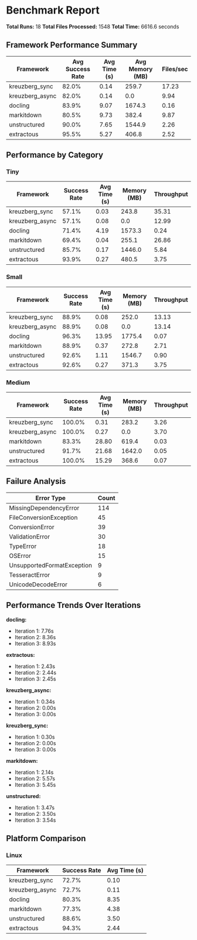 # Benchmark Report

**Total Runs:** 18
**Total Files Processed:** 1548
**Total Time:** 6616.6 seconds

## Framework Performance Summary

| Framework       | Avg Success Rate | Avg Time (s) | Avg Memory (MB) | Files/sec |
| --------------- | ---------------- | ------------ | --------------- | --------- |
| kreuzberg_sync  | 82.0%            | 0.14         | 259.7           | 17.23     |
| kreuzberg_async | 82.0%            | 0.14         | 0.0             | 9.94      |
| docling         | 83.9%            | 9.07         | 1674.3          | 0.16      |
| markitdown      | 80.5%            | 9.73         | 382.4           | 9.87      |
| unstructured    | 90.0%            | 7.65         | 1544.9          | 2.26      |
| extractous      | 95.5%            | 5.27         | 406.8           | 2.52      |

## Performance by Category

### Tiny

| Framework       | Success Rate | Avg Time (s) | Memory (MB) | Throughput |
| --------------- | ------------ | ------------ | ----------- | ---------- |
| kreuzberg_sync  | 57.1%        | 0.03         | 243.8       | 35.31      |
| kreuzberg_async | 57.1%        | 0.08         | 0.0         | 12.99      |
| docling         | 71.4%        | 4.19         | 1573.3      | 0.24       |
| markitdown      | 69.4%        | 0.04         | 255.1       | 26.86      |
| unstructured    | 85.7%        | 0.17         | 1446.0      | 5.84       |
| extractous      | 93.9%        | 0.27         | 480.5       | 3.75       |

### Small

| Framework       | Success Rate | Avg Time (s) | Memory (MB) | Throughput |
| --------------- | ------------ | ------------ | ----------- | ---------- |
| kreuzberg_sync  | 88.9%        | 0.08         | 252.0       | 13.13      |
| kreuzberg_async | 88.9%        | 0.08         | 0.0         | 13.14      |
| docling         | 96.3%        | 13.95        | 1775.4      | 0.07       |
| markitdown      | 88.9%        | 0.37         | 272.8       | 2.71       |
| unstructured    | 92.6%        | 1.11         | 1546.7      | 0.90       |
| extractous      | 92.6%        | 0.27         | 371.3       | 3.75       |

### Medium

| Framework       | Success Rate | Avg Time (s) | Memory (MB) | Throughput |
| --------------- | ------------ | ------------ | ----------- | ---------- |
| kreuzberg_sync  | 100.0%       | 0.31         | 283.2       | 3.26       |
| kreuzberg_async | 100.0%       | 0.27         | 0.0         | 3.70       |
| markitdown      | 83.3%        | 28.80        | 619.4       | 0.03       |
| unstructured    | 91.7%        | 21.68        | 1642.0      | 0.05       |
| extractous      | 100.0%       | 15.29        | 368.6       | 0.07       |

## Failure Analysis

| Error Type                 | Count |
| -------------------------- | ----- |
| MissingDependencyError     | 114   |
| FileConversionException    | 45    |
| ConversionError            | 39    |
| ValidationError            | 30    |
| TypeError                  | 18    |
| OSError                    | 15    |
| UnsupportedFormatException | 9     |
| TesseractError             | 9     |
| UnicodeDecodeError         | 6     |

## Performance Trends Over Iterations

**docling:**

- Iteration 1: 7.76s
- Iteration 2: 8.36s
- Iteration 3: 8.93s

**extractous:**

- Iteration 1: 2.43s
- Iteration 2: 2.44s
- Iteration 3: 2.45s

**kreuzberg_async:**

- Iteration 1: 0.34s
- Iteration 2: 0.00s
- Iteration 3: 0.00s

**kreuzberg_sync:**

- Iteration 1: 0.30s
- Iteration 2: 0.00s
- Iteration 3: 0.00s

**markitdown:**

- Iteration 1: 2.14s
- Iteration 2: 5.57s
- Iteration 3: 5.45s

**unstructured:**

- Iteration 1: 3.47s
- Iteration 2: 3.50s
- Iteration 3: 3.54s

## Platform Comparison

### Linux

| Framework       | Success Rate | Avg Time (s) |
| --------------- | ------------ | ------------ |
| kreuzberg_sync  | 72.7%        | 0.10         |
| kreuzberg_async | 72.7%        | 0.11         |
| docling         | 80.3%        | 8.35         |
| markitdown      | 77.3%        | 4.38         |
| unstructured    | 88.6%        | 3.50         |
| extractous      | 94.3%        | 2.44         |
